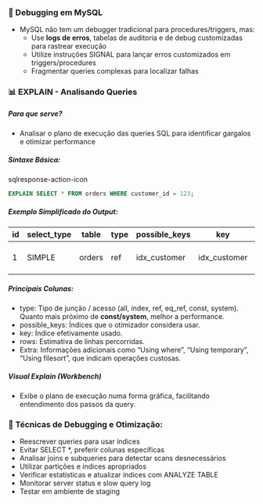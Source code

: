 ### **🐞 Debugging em MySQL**

- MySQL não tem um debugger tradicional para procedures/triggers, mas:
    - Use **logs de erros**, tabelas de auditoria e de debug customizadas para rastrear execução
    - Utilize instruções SIGNAL para lançar erros customizados em triggers/procedures
    - Fragmentar queries complexas para localizar falhas

### **📊 EXPLAIN - Analisando Queries**

##### **Para que serve?**

- Analisar o plano de execução das queries SQL para identificar gargalos e otimizar performance

##### **Sintaxe Básica:**

sqlresponse-action-icon

```sql
EXPLAIN SELECT * FROM orders WHERE customer_id = 123;
```

##### **Exemplo Simplificado do Output:**

|id|select_type|table|type|possible_keys|key|rows|Extra|
|---|---|---|---|---|---|---|---|
|1|SIMPLE|orders|ref|idx_customer|idx_customer|10|Using index condition|

##### **Principais Colunas:**

- type: Tipo de junção / acesso (all, index, ref, eq_ref, const, system). Quanto mais próximo de **const/system**, melhor a performance.
- possible_keys: Índices que o otimizador considera usar.
- key: Índice efetivamente usado.
- rows: Estimativa de linhas percorridas.
- Extra: Informações adicionais como “Using where”, “Using temporary”, “Using filesort”, que indicam operações custosas.

##### **Visual Explain (Workbench)**

- Exibe o plano de execução numa forma gráfica, facilitando entendimento dos passos da query.

### **🔧 Técnicas de Debugging e Otimização:**

- Reescrever queries para usar índices
- Evitar SELECT *, preferir colunas específicas
- Analisar joins e subqueries para detectar scans desnecessários
- Utilizar partições e índices apropriados
- Verificar estatísticas e atualizar índices com ANALYZE TABLE
- Monitorar server status e slow query log
- Testar em ambiente de staging